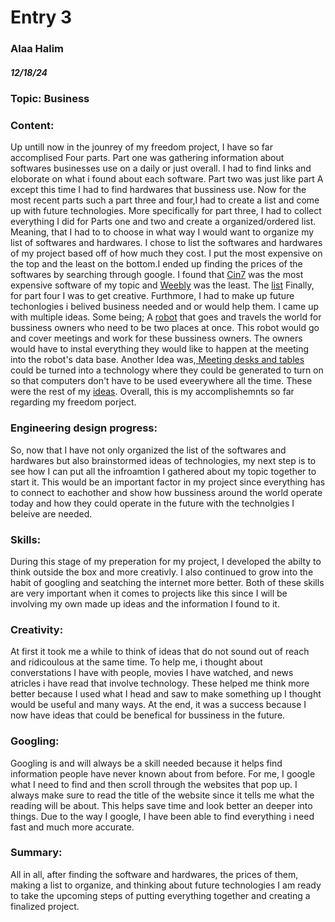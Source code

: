 # Entry 3
### Alaa Halim
##### 12/18/24
### Topic: Business 

### Content: 
<p> Up untill now in the jounrey of my freedom project, I have so far accomplised Four parts. Part one was gathering information about softwares businesses use on a daily or just overall. I had to find links and eloborate on what i found about each software. Part two was just like part A except this time I had to find hardwares that bussiness use. Now for the most recent parts such a part three and four,I had to create a list and come up with future technologies. More specifically for part three, I had to collect everything I did for Parts one and two and create a organized/ordered list. Meaning, that I had to to choose in what way I would want to organize my list of softwares and hardwares. I chose to list the softwares and hardwares of my project based off of how much they cost. I put the most expensive on the top and the least on the bottom.I ended up finding the prices of the softwares by searching through google. I found that <a href="https://www.cin7.com/pricing/"> Cin7</a> was the most expensive software of my topic and <a href="https://www.weebly.com/pricing"> Weebly</a> was the least. The <a href="https://docs.google.com/document/d/1NgNpjDJHbUkz3a2Pqc5ozWC6CI19b3h0u8rRSGInlwA/edit?tab=t.0"> list</a>  Finally, for part four I was to get creative. Furthmore, I had to make up future techonlogies i belived business needed and or would help them. I came up with multiple ideas. Some being; A <a href="https://api.deepai.org/job-view-file/f827c6c2-e631-4411-967a-d63929a4318c/outputs/output.jpg?art-image=true"> robot</a> that goes and travels the world for bussiness owners who need to be two places at once. This robot would go and cover meetings and work for these bussiness owners. The owners would have to instal everything they would like to happen at the meeting into the robot's data base. Another Idea was,<a href="https://istartedsomething.com/wp-content/uploads/2007/06/surfacedeskisland.jpg"> Meeting desks and tables </a> could be turned into a technology where they could be generated to turn on so that computers don't have to be used eveerywhere all the time. These were the rest of my <a href="https://docs.google.com/document/d/1wjVmZrgOgBEeKr8htXEb0kUGgWupKex2j33RCt6pHvM/edit?tab=t.0"> ideas</a>. Overall, this is my accomplishemnts so far regarding my freedom porject.</p>

### Engineering design progress:
<p>So, now that I have not only organized the list of the softwares and hardwares but also brainstormed ideas of technologies, my next step is to see how I can put all the infroamtion I gathered about my topic together to start it. This would be an important factor in my project since everything has to connect to eachother and show how bussiness around the world operate today and how they could operate in the future with the technolgies I beleive are needed.</p>

### Skills: 
<p> During this stage of my preperation for my project, I developed the abilty to think outside the box and more creativly. I also continued to grow into the habit of googling and seatching the internet more better. Both of these skills are very important when it comes to projects like this since I will be involving my own made up ideas and the information I found to it.</p>

### Creativity: 
<p>At first it took me a while to think of ideas that do not sound out of reach and ridicoulous at the same time. To help me, i thought about converstations I have with people, movies I have watched, and news atricles i have read that involve technology. These helped me think more better because I used what I head and saw to make something up I thought would be useful and many ways. At the end, it was a success because I now have ideas that could be benefical for bussiness in the future. </p>

### Googling:
<p>Googling is and will always be a skill needed because it helps find information people have never known about from before. For me, I google what I need to find and then scroll through the websites that pop up. I always make sure to read the title of the website since it tells me what the reading will be about. This helps save time and look better an deeper into things. Due to the way I google, I have been able to find everything i need fast and much more accurate. </p>

### Summary: 
<p> All in all, after finding the software and hardwares, the prices of them, making a list to organize, and thinking about future technologies I am ready to take the upcoming steps of putting everything together and creating a finalized project. </p>


